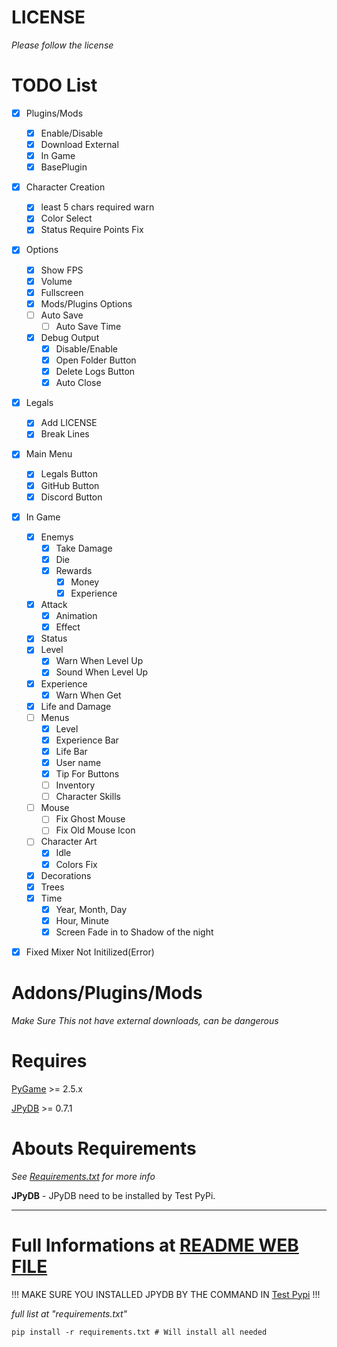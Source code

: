 # LICENSE
*Please follow the license*

# TODO List
- [x] Plugins/Mods
    - [x] Enable/Disable
    - [x] Download External
    - [x] In Game
    - [x] BasePlugin
- [x] Character Creation
    - [x] least 5 chars required warn
    - [x] Color Select
    - [x] Status Require Points Fix
- [x] Options
    - [x] Show FPS
    - [x] Volume
    - [x] Fullscreen
    - [x] Mods/Plugins Options
    - [ ] Auto Save
        - [ ] Auto Save Time
    - [x] Debug Output
        - [x] Disable/Enable
        - [x] Open Folder Button
        - [x] Delete Logs Button
        - [x] Auto Close
- [x] Legals
    - [x] Add LICENSE
    - [x] Break Lines
- [x] Main Menu
    - [x] Legals Button
    - [x] GitHub Button
    - [x] Discord Button
- [x] In Game
    - [x] Enemys
        - [x] Take Damage
        - [x] Die
        - [x] Rewards
            - [x] Money
            - [x] Experience
    - [x] Attack
        - [x] Animation
        - [x] Effect
    - [x] Status
    - [x] Level
        - [x] Warn When Level Up
        - [x] Sound When Level Up
    - [x] Experience
        - [x] Warn When Get
    - [x] Life and Damage
    - [ ] Menus
        - [x] Level
        - [x] Experience Bar
        - [x] Life Bar
        - [x] User name
        - [x] Tip For Buttons
        - [ ] Inventory
        - [ ] Character Skills
    - [ ] Mouse
        - [ ] Fix Ghost Mouse
        - [ ] Fix Old Mouse Icon
    - [ ] Character Art
        - [x] Idle
        - [x] Colors Fix
    - [x] Decorations
    - [x] Trees
    - [x] Time
        - [x] Year, Month, Day
        - [x] Hour, Minute
        - [x] Screen Fade in to Shadow of the night
- [x] Fixed Mixer Not Initilized(Error)


# Addons/Plugins/Mods

*Make Sure This not have external downloads, can be dangerous*

# Requires
[PyGame](https://pypi.org/project/pygame/) >= 2.5.x

[JPyDB](https://test.pypi.org/project/JPyDB/) >= 0.7.1

# Abouts Requirements
*See [Requirements.txt](./requirements.txt) for more info*

**JPyDB**
    - JPyDB need to be installed by Test PyPi.



---
# Full Informations at [README WEB FILE](./README.htm)

!!!         MAKE SURE YOU INSTALLED JPYDB BY THE COMMAND IN [Test Pypi](https://test.pypi.org/project/JPyDB/)         !!!

*full list at "requirements.txt"*

```shell
pip install -r requirements.txt # Will install all needed
```